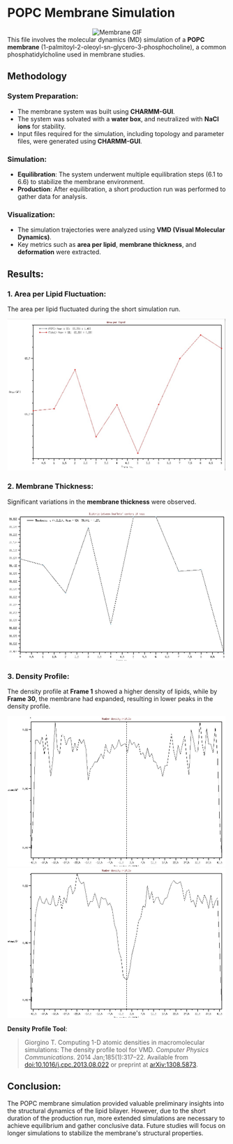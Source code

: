# POPC Membrane Simulation
<div align="center">
  <img src="https://github.com/gabimafuzo/NAMD/blob/b74f1cbb4890a90a362b7a3e270c564d03333ca8/POPC%20Bylayer%20Membrane/doc/memb.gif" alt="Membrane GIF" width="550px">
</div

This file involves the molecular dynamics (MD) simulation of a **POPC membrane** (1-palmitoyl-2-oleoyl-sn-glycero-3-phosphocholine), a common phosphatidylcholine used in membrane studies.

## **Methodology**

### **System Preparation**:
- The membrane system was built using **CHARMM-GUI**.
- The system was solvated with a **water box**, and neutralized with **NaCl ions** for stability.
- Input files required for the simulation, including topology and parameter files, were generated using **CHARMM-GUI**.

### **Simulation**:
- **Equilibration**: The system underwent multiple equilibration steps (6.1 to 6.6) to stabilize the membrane environment.
- **Production**: After equilibration, a short production run was performed to gather data for analysis.

### **Visualization**:
- The simulation trajectories were analyzed using **VMD (Visual Molecular Dynamics)**.
- Key metrics such as **area per lipid**, **membrane thickness**, and **deformation** were extracted.

## **Results**:

### **1. Area per Lipid Fluctuation**:
The area per lipid fluctuated during the short simulation run.
<div align="left">
  <img src="https://github.com/gabimafuzo/NAMD/blob/b06a0c95c696e6de63cfd1dfebd188401fb0f771/POPC%20Bylayer%20Membrane/doc/areaperlipid.jpeg" alt="Area per Lipid Fluctuation" width="500px">
</div>

### **2. Membrane Thickness**:
Significant variations in the **membrane thickness** were observed.
<div align="left">
  <img src="https://github.com/gabimafuzo/NAMD/blob/b06a0c95c696e6de63cfd1dfebd188401fb0f771/POPC%20Bylayer%20Membrane/doc/membrane_thickness.jpeg" alt="Membrane Thickness" width="500px">
</div>

### **3. Density Profile**:
The density profile at **Frame 1** showed a higher density of lipids, while by **Frame 30**, the membrane had expanded, resulting in lower peaks in the density profile.
<div align="left">
  <img src="https://github.com/gabimafuzo/NAMD/blob/b06a0c95c696e6de63cfd1dfebd188401fb0f771/POPC%20Bylayer%20Membrane/doc/density1.jpeg" alt="Density Profile" width="500px">
</div>
<div align="left">
  <img src="https://github.com/gabimafuzo/NAMD/blob/b06a0c95c696e6de63cfd1dfebd188401fb0f771/POPC%20Bylayer%20Membrane/doc/density30.jpeg" alt="Density Profile" width="500px">
</div>

**Density Profile Tool**:
> Giorgino T. Computing 1-D atomic densities in macromolecular simulations: The density profile tool for VMD. *Computer Physics Communications*. 2014 Jan;185(1):317–22. Available from [doi:10.1016/j.cpc.2013.08.022](https://doi.org/10.1016/j.cpc.2013.08.022) or preprint at [arXiv:1308.5873](https://arxiv.org/abs/1308.5873).


## **Conclusion**:
The POPC membrane simulation provided valuable preliminary insights into the structural dynamics of the lipid bilayer. However, due to the short duration of the production run, more extended simulations are necessary to achieve equilibrium and gather conclusive data. Future studies will focus on longer simulations to stabilize the membrane's structural properties.
